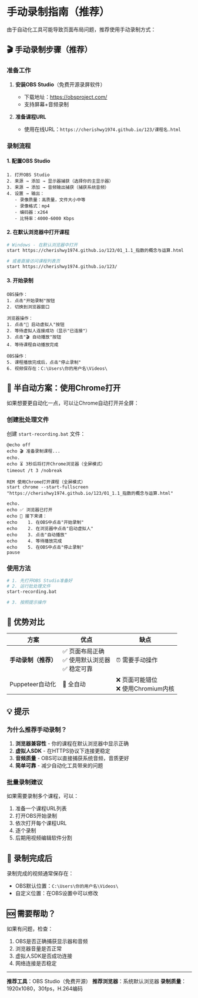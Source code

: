 # 手动录制指南（推荐）

由于自动化工具可能导致页面布局问题，推荐使用手动录制方式：

## 🎬 手动录制步骤（推荐）

### 准备工作

1. **安装OBS Studio**（免费开源录屏软件）
   - 下载地址：https://obsproject.com/
   - 支持屏幕+音频录制

2. **准备课程URL**
   - 使用在线URL：`https://cherishwy1974.github.io/123/课程名.html`

### 录制流程

#### 1. 配置OBS Studio

```
1. 打开OBS Studio
2. 来源 → 添加 → 显示器捕获（选择你的主显示器）
3. 来源 → 添加 → 音频输出捕获（捕获系统音频）
4. 设置 → 输出：
   - 录像质量：高质量，文件大小中等
   - 录像格式：mp4
   - 编码器：x264
   - 比特率：4000-6000 Kbps
```

#### 2. 在默认浏览器中打开课程

```bash
# Windows - 在默认浏览器中打开
start https://cherishwy1974.github.io/123/01_1.1_指数的概念与运算.html

# 或者直接访问课程列表页
start https://cherishwy1974.github.io/123/
```

#### 3. 开始录制

```
OBS操作：
1. 点击"开始录制"按钮
2. 切换到浏览器窗口

浏览器操作：
1. 点击"🚀 启动虚拟人"按钮
2. 等待虚拟人连接成功（显示"已连接"）
3. 点击"🎬 自动播放"按钮
4. 等待课程自动播放完成

OBS操作：
5. 课程播放完成后，点击"停止录制"
6. 视频保存在：C:\Users\你的用户名\Videos\
```

## 🤖 半自动方案：使用Chrome打开

如果想要更自动化一点，可以让Chrome自动打开并全屏：

### 创建批处理文件

创建 `start-recording.bat` 文件：

```batch
@echo off
echo 🎬 准备录制课程...
echo.
echo ⏳ 3秒后将打开Chrome浏览器（全屏模式）
timeout /t 3 /nobreak

REM 使用Chrome打开课程（全屏模式）
start chrome --start-fullscreen "https://cherishwy1974.github.io/123/01_1.1_指数的概念与运算.html"

echo.
echo ✅ 浏览器已打开
echo 📝 接下来请：
echo    1. 在OBS中点击"开始录制"
echo    2. 在浏览器中点击"启动虚拟人"
echo    3. 点击"自动播放"
echo    4. 等待播放完成
echo    5. 在OBS中点击"停止录制"
pause
```

### 使用方法

```bash
# 1. 先打开OBS Studio准备好
# 2. 运行批处理文件
start-recording.bat

# 3. 按照提示操作
```

## 🎯 优势对比

| 方案 | 优点 | 缺点 |
|------|------|------|
| **手动录制（推荐）** | ✅ 页面布局正确<br>✅ 使用默认浏览器<br>✅ 稳定可靠 | ⏰ 需要手动操作 |
| Puppeteer自动化 | 🤖 全自动 | ❌ 页面可能错位<br>❌ 使用Chromium内核 |

## 💡 提示

### 为什么推荐手动录制？

1. **浏览器兼容性** - 你的课程在默认浏览器中显示正确
2. **虚拟人SDK** - 在HTTPS协议下连接更稳定
3. **音频质量** - OBS可以直接捕获系统音频，音质更好
4. **简单可靠** - 减少自动化工具带来的问题

### 批量录制建议

如果需要录制多个课程，可以：

1. 准备一个课程URL列表
2. 打开OBS开始录制
3. 依次打开每个课程URL
4. 逐个录制
5. 后期用视频编辑软件分割

## 📁 录制完成后

录制完成的视频通常保存在：
- OBS默认位置：`C:\Users\你的用户名\Videos\`
- 自定义位置：在OBS设置中可以修改

## 🆘 需要帮助？

如果有问题，检查：
1. OBS是否正确捕获显示器和音频
2. 浏览器音量是否正常
3. 虚拟人SDK是否成功连接
4. 网络连接是否稳定

---

**推荐工具**：OBS Studio（免费开源）
**推荐浏览器**：系统默认浏览器
**录制质量**：1920x1080，30fps，H.264编码
